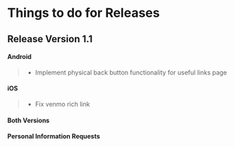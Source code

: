 # Things to do for Releases

## Release Version 1.1
#### Android
>- Implement physical back button functionality for useful links page

#### iOS
>- Fix venmo rich link

#### Both Versions

#### Personal Information Requests
